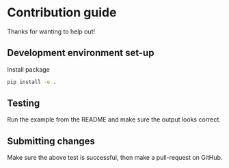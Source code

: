 # Contribution guide
Thanks for wanting to help out!

## Development environment set-up

Install package
```bash
pip install -e .
```

## Testing
Run the example from the README and make sure the output looks correct.

## Submitting changes
Make sure the above test is successful, then make a pull-request on GitHub. 
